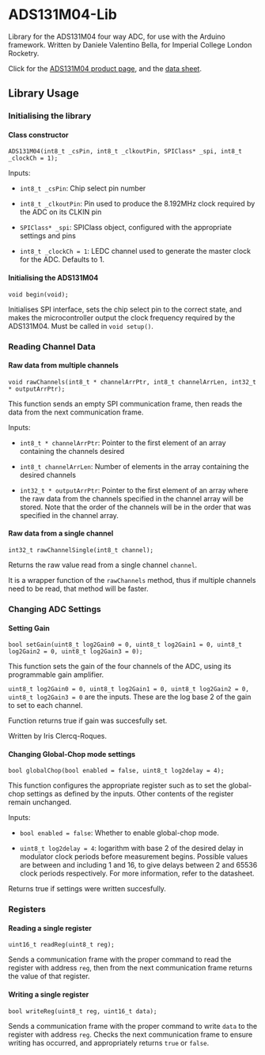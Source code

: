 # ADS131M04-Lib

Library for the ADS131M04 four way ADC, for use with the Arduino framework. Written by Daniele Valentino Bella, for Imperial College London Rocketry.

Click for the [ADS131M04 product page](https://www.ti.com/product/ADS131M04), and the [data sheet](https://www.ti.com/lit/gpn/ads131m04).

## Library Usage

### Initialising the library

#### Class constructor

``` 
ADS131M04(int8_t _csPin, int8_t _clkoutPin, SPIClass* _spi, int8_t _clockCh = 1); 
```

Inputs:

* ```int8_t _csPin```: Chip select pin number

* ```int8_t _clkoutPin```: Pin used to produce the 8.192MHz clock required by the ADC on its CLKIN pin

* ```SPIClass* _spi```: SPIClass object, configured with the appropriate settings and pins

* ```int8_t _clockCh = 1```: LEDC channel used to generate the master clock for the ADC. Defaults to 1.

#### Initialising the ADS131M04

```
void begin(void);
```

Initialises SPI interface, sets the chip select pin to the correct state, and makes the microcontroller output the clock frequency required by the ADS131M04. Must be called in ```void setup()```.

### Reading Channel Data

#### Raw data from multiple channels

```
void rawChannels(int8_t * channelArrPtr, int8_t channelArrLen, int32_t * outputArrPtr);
```

This function sends an empty SPI communication frame, then reads the data from the next communication frame.

Inputs:

* ```int8_t * channelArrPtr```: Pointer to the first element of an array containing the channels desired

* ```int8_t channelArrLen```: Number of elements in the array containing the desired channels

* ```int32_t * outputArrPtr```: Pointer to the first element of an array where the raw data from the channels specified in the channel array will be stored. Note that the order of the channels will be in the order that was specified in the channel array.

#### Raw data from a single channel

```
int32_t rawChannelSingle(int8_t channel);
```

Returns the raw value read from a single channel ```channel```.

It is a wrapper function of the ```rawChannels``` method, thus if multiple channels need to be read, that method will be faster.

### Changing ADC Settings

#### Setting Gain

```
bool setGain(uint8_t log2Gain0 = 0, uint8_t log2Gain1 = 0, uint8_t log2Gain2 = 0, uint8_t log2Gain3 = 0);
```

This function sets the gain of the four channels of the ADC, using its programmable gain amplifier.

```uint8_t log2Gain0 = 0, uint8_t log2Gain1 = 0, uint8_t log2Gain2 = 0, uint8_t log2Gain3 = 0``` are the inputs. These are the log base 2 of the gain to set to each channel.

Function returns true if gain was succesfully set.

Written by Iris Clercq-Roques.

#### Changing Global-Chop mode settings

```
bool globalChop(bool enabled = false, uint8_t log2delay = 4);
```

This function configures the appropriate register such as to set the global-chop settings as defined by the inputs. Other contents of the register remain unchanged.

Inputs:

* ```bool enabled = false```: Whether to enable global-chop mode.

* ```uint8_t log2delay = 4```: logarithm with base 2 of the desired delay in modulator clock periods before measurement begins.  Possible values are between and including 1 and 16, to give delays between 2 and 65536 clock periods respectively. For more information, refer to the datasheet.

Returns true if settings were written succesfully.

### Registers

#### Reading a single register

```
uint16_t readReg(uint8_t reg);
```

Sends a communication frame with the proper command to read the register with address ```reg```, then from the next communication frame returns the value of that register.

#### Writing a single register

```
bool writeReg(uint8_t reg, uint16_t data);
```

Sends a communication frame with the proper command to write ```data``` to the register with address ```reg```. Checks the next communication frame to ensure writing has occurred, and appropriately returns ```true``` or ```false```.
